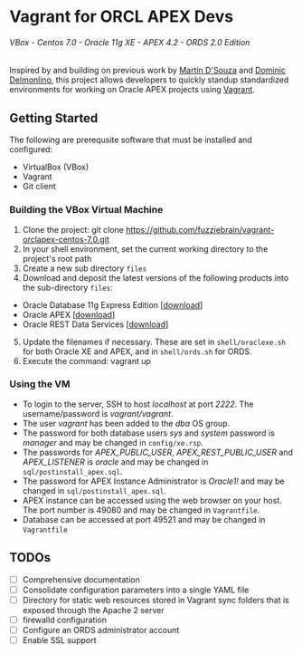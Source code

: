 # Vagrant for ORCL APEX Devs
###### VBox - Centos 7.0 - Oracle 11g XE - APEX 4.2 - ORDS 2.0 Edition

Inspired by and building on previous work by [Martin D'Souza](https://github.com/martindsouza) and [Dominic Delmonlino](https://github.com/ddelmoli), this project allows developers to quickly standup standardized environments for working on Oracle APEX projects using [Vagrant](https://www.vagrantup.com/).

## Getting Started
The following are prerequsite software that must be installed and configured:
* VirtualBox (VBox)
* Vagrant
* Git client

### Building the VBox Virtual Machine
1. Clone the project: git clone https://github.com/fuzziebrain/vagrant-orclapex-centos-7.0.git
2. In your shell environment, set the current working directory to the project's root path
3. Create a new sub directory `files` 
4. Download and deposit the latest versions of the following products into the sub-directory `files`:
  * Oracle Database 11g Express Edition [[download](http://www.oracle.com/technetwork/database/database-technologies/express-edition/downloads/index.html)]
  * Oracle APEX [[download](http://www.oracle.com/technetwork/developer-tools/apex/downloads/index.html)]
  * Oracle REST Data Services [[download](http://www.oracle.com/technetwork/developer-tools/rest-data-services/downloads/index.html)]
5. Update the filenames if necessary. These are set in `shell/oraclexe.sh` for both Oracle XE and APEX, and in `shell/ords.sh` for ORDS.
6. Execute the command: vagrant up

### Using the VM
* To login to the server, SSH to host *localhost* at port *2222*. The username/password is *vagrant/vagrant*.
* The user *vagrant* has been added to the *dba* OS group.
* The password for both database users *sys* and *system* password is *manager* and may be changed in `config/xe.rsp`.
* The passwords for *APEX_PUBLIC_USER*, *APEX_REST_PUBLIC_USER* and *APEX_LISTENER* is *oracle* and may be changed in `sql/postinstall_apex.sql`.
* The password for APEX Instance Administrator is *Oracle1!* and may be changed in `sql/postinstall_apex.sql`.
* APEX instance can be accessed using the web browser on your host. The port number is 49080 and may be changed in `Vagrantfile`.
* Database can be accessed at port 49521 and may be changed in `Vagrantfile`

## TODOs
- [ ] Comprehensive documentation
- [ ] Consolidate configuration parameters into a single YAML file 
- [ ] Directory for static web resources stored in Vagrant sync folders that is exposed through the Apache 2 server
- [ ] firewalld configuration
- [ ] Configure an ORDS administrator account
- [ ] Enable SSL support